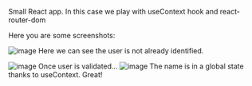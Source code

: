Small React app. In this case we play with useContext hook and react-router-dom

Here you are some screenshots:

![image](https://github.com/sergimoli/usecontext_silly_app/assets/95481090/88a8736d-f29c-43be-9be2-14867699bcfd)
Here we can see the user is not already identified.

![image](https://github.com/sergimoli/usecontext_silly_app/assets/95481090/8abc6a5d-994f-4e47-a0f0-dcd201ca4576)
Once user is validated...
![image](https://github.com/sergimoli/usecontext_silly_app/assets/95481090/7e9da4ca-2647-4025-a4f5-6c144ab894d0)
The name is in a global state thanks to useContext. 
Great!


